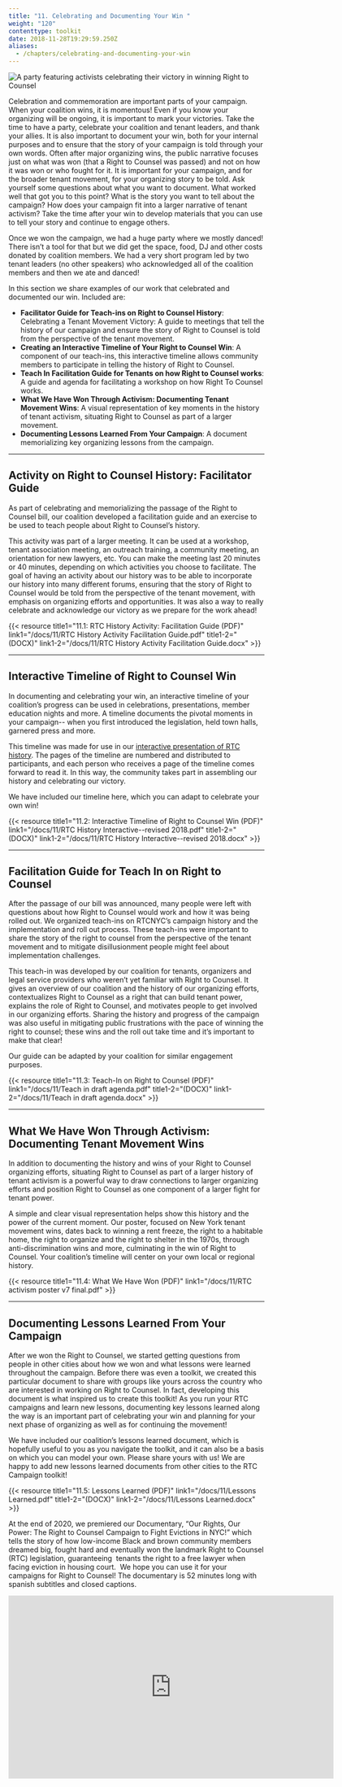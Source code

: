 ```yaml
---
title: "11. Celebrating and Documenting Your Win "
weight: "120"
contenttype: toolkit
date: 2018-11-28T19:29:59.250Z
aliases:
  - /chapters/celebrating-and-documenting-your-win
---
```

<img src="/images/celebrating-sm.jpg" alt="A party featuring activists celebrating their victory in winning Right to Counsel" />

Celebration and commemoration are important parts of your campaign.  When your coalition wins, it is momentous! Even if you know your organizing will be ongoing, it is important to mark your victories. Take the time to have a party, celebrate your coalition and tenant leaders, and thank your allies. It is also important to document your win, both for your internal purposes and to ensure that the story of your campaign is told through your own words. Often after major organizing wins, the public narrative focuses just on what was won (that a Right to Counsel was passed) and not on how it was won or who fought for it. It is important for your campaign, and for the broader tenant movement, for your organizing story to be told.  Ask yourself some questions about what you want to document. What worked well that got you to this point?  What is the story you want to tell about the campaign? How does your campaign fit into a larger narrative of tenant activism? Take the time after your win to develop materials that you can use to tell your story and continue to engage others. 

Once we won the campaign, we had a huge party where we mostly danced! There isn’t a tool for that but we did get the space, food, DJ and other costs donated by coalition members. We had a very short program led by two tenant leaders (no other speakers) who acknowledged all of the coalition members and then we ate and danced! 

In this section we share examples of our work that celebrated and documented our win. Included are:

* **Facilitator Guide for Teach-ins on Right to Counsel History**: Celebrating a Tenant Movement Victory: A guide to meetings that tell the history of our campaign and ensure the story of Right to Counsel is told from the perspective of the tenant movement.
* **Creating an Interactive Timeline of Your Right to Counsel Win**: A component of our teach-ins, this interactive timeline allows community members to participate in telling the history of Right to Counsel.
* **Teach In Facilitation Guide for Tenants on how Right to Counsel works**: A guide and agenda for facilitating a workshop on how Right To Counsel works.
* **What We Have Won Through Activism: Documenting Tenant Movement Wins**: A visual representation of key moments in the history of tenant activism, situating Right to Counsel as part of a larger movement. 
* **Documenting Lessons Learned From Your Campaign**: A document memorializing key organizing lessons from the campaign. 

<hr />

## Activity on Right to Counsel History: Facilitator Guide

As part of celebrating and memorializing the passage of the Right to Counsel bill, our coalition developed a facilitation guide and an exercise to be used to teach people about Right to Counsel’s history.

This activity was part of a larger meeting. It can be used at a workshop, tenant association meeting, an outreach training, a community meeting, an orientation for new lawyers, etc. You can make the meeting last 20 minutes or 40 minutes, depending on which activities you choose to facilitate. The goal of having an activity about our history was to be able to incorporate our history into many different forums, ensuring that the story of Right to Counsel would be told from the perspective of the tenant movement, with emphasis on organizing efforts and opportunities.  It was also a way to really celebrate and acknowledge our victory as we prepare for the work ahead!

{{< resource title1="11.1: RTC History Activity: Facilitation Guide (PDF)" link1="/docs/11/RTC History Activity Facilitation Guide.pdf" title1-2="(DOCX)" link1-2="/docs/11/RTC History Activity Facilitation Guide.docx" >}}

<hr />

## Interactive Timeline of Right to Counsel Win

In documenting and celebrating your win, an interactive timeline of your coalition’s progress can be used in celebrations, presentations, member education nights and more. A timeline documents the pivotal moments in your campaign-- when you first introduced the legislation, held town halls, garnered press and more.  

This timeline was made for use in our <a href="/docs/11/RTC History Activity Facilitation Guide.pdf" target="_blank">interactive presentation of RTC history</a>. The pages of the timeline are numbered and distributed to participants, and each person who receives a page of the timeline comes forward to read it. In this way, the community takes part in assembling our history and celebrating our victory.

We have included our timeline here, which you can adapt to celebrate your own win!

{{< resource title1="11.2: Interactive Timeline of Right to Counsel Win (PDF)" link1="/docs/11/RTC History Interactive--revised 2018.pdf" title1-2="(DOCX)" link1-2="/docs/11/RTC History Interactive--revised 2018.docx" >}}

<hr />

## Facilitation Guide for Teach In on Right to Counsel

After the passage of our bill was announced, many people were left with questions about how Right to Counsel would work and how it was being rolled out. We organized teach-ins on RTCNYC’s campaign history and the implementation and roll out process. These teach-ins were important to share the story of the right to counsel from the perspective of the tenant movement and to mitigate disillusionment people might feel about implementation challenges.

This teach-in was developed by our coalition for tenants, organizers and legal service providers who weren’t yet familiar with Right to Counsel. It gives an overview of our coalition and the history of our organizing efforts, contextualizes Right to Counsel as a right that can build tenant power, explains the role of Right to Counsel, and motivates people to get involved in our organizing efforts. Sharing the history and progress of the campaign was also useful in mitigating public frustrations with the pace of winning the right to counsel; these wins and the roll out take time and it’s important to make that clear! 

Our guide can be adapted by your coalition for similar engagement purposes.

{{< resource title1="11.3: Teach-In on Right to Counsel (PDF)" link1="/docs/11/Teach in draft agenda.pdf" title1-2="(DOCX)" link1-2="/docs/11/Teach in draft agenda.docx" >}}

<hr />

## What We Have Won Through Activism: Documenting Tenant Movement Wins

In addition to documenting the history and wins of your Right to Counsel organizing efforts, situating Right to Counsel as part of a larger history of tenant activism is a powerful way to draw connections to larger organizing efforts and position Right to Counsel as one component of a larger fight for tenant power.

A simple and clear visual representation helps show this history and the power of the current moment.  Our poster, focused on New York tenant movement wins, dates back to winning a rent freeze, the right to a habitable home, the right to organize and the right to shelter in the 1970s, through anti-discrimination wins and more, culminating in the win of Right to Counsel. Your coalition’s timeline will center on your own local or regional history.

{{< resource title1="11.4: What We Have Won (PDF)" link1="/docs/11/RTC activism poster v7 final.pdf" >}}

<hr />

## Documenting Lessons Learned From Your Campaign

After we won the Right to Counsel, we started getting questions from people in other cities about how we won and what lessons were learned throughout the campaign.  Before there was even a toolkit, we created this particular document to share with groups like yours across the country who are interested in working on Right to Counsel. In fact, developing this document is what inspired us to create this toolkit! As you run your RTC campaigns and learn new lessons, documenting key lessons learned along the way is an important part of celebrating your win and planning for your next phase of organizing as well as for continuing the movement!  

We have included our coalition’s lessons learned document, which is hopefully useful to you as you navigate the toolkit, and it can also be a basis on which you can model your own.  Please share yours with us!  We are happy to add new lessons learned documents from other cities to the RTC Campaign toolkit!

{{< resource title1="11.5: Lessons Learned (PDF)" link1="/docs/11/Lessons Learned.pdf" title1-2="(DOCX)" link1-2="/docs/11/Lessons Learned.docx" >}}



At the end of 2020, we premiered our Documentary, “Our Rights, Our Power: The Right to Counsel Campaign to Fight Evictions in NYC!” which tells the story of how low-income Black and brown community members dreamed big, fought hard and eventually won the landmark Right to Counsel (RTC) legislation, guaranteeing  tenants the right to a free lawyer when facing eviction in housing court.  We hope you can use it for your campaigns for Right to Counsel! The documentary is 52 minutes long with spanish subtitles and closed captions.

<iframe title="vimeo-player" src="https://player.vimeo.com/video/457047852" width="640" height="360" frameborder="0" allowfullscreen></iframe>